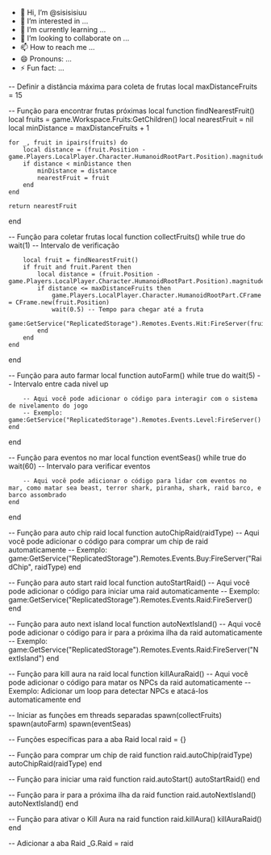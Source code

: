 - 👋 Hi, I’m @sisisisiuu
- 👀 I’m interested in ...
- 🌱 I’m currently learning ...
- 💞️ I’m looking to collaborate on ...
- 📫 How to reach me ...
- 😄 Pronouns: ...
- ⚡ Fun fact: ...

<!---
sisisisiuu/sisisisiuu is a ✨ special ✨ repository because its `README.md` (this file) appears on your GitHub profile.
You can click the Preview link to take a look at your changes.
--->
-- Definir a distância máxima para coleta de frutas
local maxDistanceFruits = 15

-- Função para encontrar frutas próximas
local function findNearestFruit()
    local fruits = game.Workspace.Fruits:GetChildren()
    local nearestFruit = nil
    local minDistance = maxDistanceFruits + 1

    for _, fruit in ipairs(fruits) do
        local distance = (fruit.Position - game.Players.LocalPlayer.Character.HumanoidRootPart.Position).magnitude
        if distance < minDistance then
            minDistance = distance
            nearestFruit = fruit
        end
    end

    return nearestFruit
end

-- Função para coletar frutas
local function collectFruits()
    while true do
        wait(1) -- Intervalo de verificação
        
        local fruit = findNearestFruit()
        if fruit and fruit.Parent then
            local distance = (fruit.Position - game.Players.LocalPlayer.Character.HumanoidRootPart.Position).magnitude
            if distance <= maxDistanceFruits then
                game.Players.LocalPlayer.Character.HumanoidRootPart.CFrame = CFrame.new(fruit.Position)
                wait(0.5) -- Tempo para chegar até a fruta
                game:GetService("ReplicatedStorage").Remotes.Events.Hit:FireServer(fruit)
            end
        end
    end
end

-- Função para auto farmar
local function autoFarm()
    while true do
        wait(5) -- Intervalo entre cada nivel up

        -- Aqui você pode adicionar o código para interagir com o sistema de nivelamento do jogo
        -- Exemplo: game:GetService("ReplicatedStorage").Remotes.Events.Level:FireServer()
    end
end

-- Função para eventos no mar
local function eventSeas()
    while true do
        wait(60) -- Intervalo para verificar eventos

        -- Aqui você pode adicionar o código para lidar com eventos no mar, como matar sea beast, terror shark, piranha, shark, raid barco, e barco assombrado
    end
end

-- Função para auto chip raid
local function autoChipRaid(raidType)
    -- Aqui você pode adicionar o código para comprar um chip de raid automaticamente
    -- Exemplo: game:GetService("ReplicatedStorage").Remotes.Events.Buy:FireServer("RaidChip", raidType)
end

-- Função para auto start raid
local function autoStartRaid()
    -- Aqui você pode adicionar o código para iniciar uma raid automaticamente
    -- Exemplo: game:GetService("ReplicatedStorage").Remotes.Events.Raid:FireServer()
end

-- Função para auto next island
local function autoNextIsland()
    -- Aqui você pode adicionar o código para ir para a próxima ilha da raid automaticamente
    -- Exemplo: game:GetService("ReplicatedStorage").Remotes.Events.Raid:FireServer("NextIsland")
end

-- Função para kill aura na raid
local function killAuraRaid()
    -- Aqui você pode adicionar o código para matar os NPCs da raid automaticamente
    -- Exemplo: Adicionar um loop para detectar NPCs e atacá-los automaticamente
end

-- Iniciar as funções em threads separadas
spawn(collectFruits)
spawn(autoFarm)
spawn(eventSeas)

-- Funções específicas para a aba Raid
local raid = {}

-- Função para comprar um chip de raid
function raid.autoChip(raidType)
    autoChipRaid(raidType)
end

-- Função para iniciar uma raid
function raid.autoStart()
    autoStartRaid()
end

-- Função para ir para a próxima ilha da raid
function raid.autoNextIsland()
    autoNextIsland()
end

-- Função para ativar o Kill Aura na raid
function raid.killAura()
    killAuraRaid()
end

-- Adicionar a aba Raid
_G.Raid = raid
